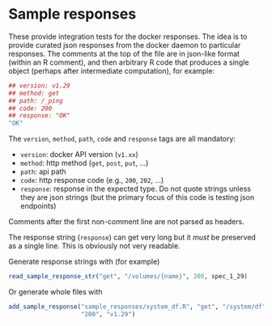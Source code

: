 # Sample responses

These provide integration tests for the docker responses.  The idea is to provide curated json responses from the docker daemon to particular responses.  The comments at the top of the file are in json-like format (within an R comment), and then arbitrary R code that produces a single object (perhaps after intermediate computation), for example:

```r
## version: v1.29
## method: get
## path: /_ping
## code: 200
## response: "OK"
"OK"
```

The `version`, `method`, `path`, `code` and `response` tags are all mandatory:

* `version`: docker API version (`v1.xx`)
* `method`: http method (`get`, `post`, `put`, ...)
* `path`: api path
* `code`: http response code (e.g., `200`, `202`, ...)
* `response`: response in the expected type.  Do not quote strings unless they are json strings (but the primary focus of this code is testing json endpoints)

Comments after the first non-comment line are not parsed as headers.

The response string (`response`) can get very long but it _must_ be preserved as a single line.  This is obviously not very readable.

Generate response strings with (for example)

```r
read_sample_response_str("get", "/volumes/{name}", 200, spec_1_29)
```

Or generate whole files with

``` r
add_sample_response("sample_responses/system_df.R", "get", "/system/df",
                    "200", "v1.29")
```
